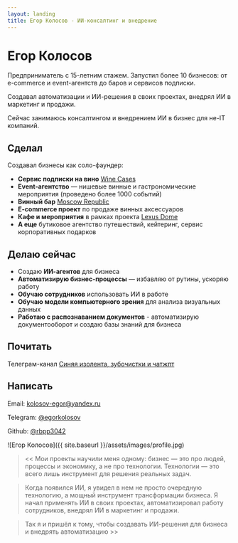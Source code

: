 ```yaml
---
layout: landing
title: Егор Колосов - ИИ-консалтинг и внедрение
---
```


<div class="two-column-layout" markdown="1">

<div class="main-column" markdown="1">

# Егор Колосов

Предприниматель с 15-летним стажем. Запустил более 10 бизнесов: от e-commerce и event-агентств до баров и сервисов подписки.

Создавал автоматизации и ИИ-решения в своих проектах, внедрял ИИ в маркетинг и продажи.

Сейчас занимаюсь консалтингом и внедрением ИИ в бизнес для не-IT компаний.

## Сделал

Создавал бизнесы как соло-фаундер:

- **Сервис подписки на вино** [Wine Cases](https://winecases.me)
- **Event-агентство** — нишевые винные и гастрономические мероприятия (проведено более 1000 событий)
- **Винный бар** [Moscow Republic](https://www.instagram.com/moscow.republic/)
- **E-commerce проект** по продаже винных аксессуаров
- **Кафе и мероприятия** в рамках проекта [Lexus Dome](https://www.facebook.com/lexusdome/)
- **А еще** бутиковое агентство путешествий, кейтеринг, сервис корпоративных подарков

## Делаю сейчас

- Создаю **ИИ-агентов** для бизнеса
- **Автоматизирую бизнес-процессы** — избавляю от рутины, ускоряю работу
- **Обучаю сотрудников** использовать ИИ в работе
- **Обучаю модели компьютерного зрения** для анализа визуальных данных
- **Работаю с распознаванием документов** - автоматизирую документооборот и создаю базы знаний для бизнеса

<div class="contacts" markdown="1">

## Почитать

Телеграм-канал [Синяя изолента, зубочистки и чатжпт](https://t.me/blue_tape)

## Написать

Email: [kolosov-egor@yandex.ru](mailto:kolosov-egor@yandex.ru)

Telegram: [@egorkolosov](https://t.me/egorkolosov)

Github: [@rbpp3042](https://github.com/rbpp3042)

</div>

</div>

<div class="right-column" markdown="1">

<div class="side-column" markdown="1">

![Егор Колосов]({{ site.baseurl }}/assets/images/profile.jpg)

</div>

<div class="accent-block" markdown="1">

> <span class="quote-symbol"><<</span> Мои проекты научили меня одному: бизнес — это про людей, процессы и экономику, а не про технологии. Технологии — это всего лишь инструмент для решения реальных задач.

> Когда появился ИИ, я увидел в нем не просто очередную технологию, а мощный инструмент трансформации бизнеса. Я начал применять ИИ в своих проектах, автоматизировал работу сотрудников, внедрял ИИ в маркетинг и продажи.

> Так я и пришёл к тому, чтобы создавать ИИ-решения для бизнеса и внедрять автоматизацию <span class="quote-symbol">>></span>

</div>

</div>

</div>
